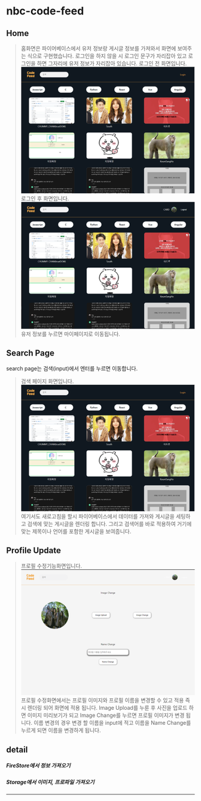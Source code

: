 # nbc-code-feed

## Home

> 홈화면은 파이어베이스에서 유저 정보랑 게시글 정보를 가져와서 화면에 보여주는 식으로 구현했습니다.
> 로그인을 하지 않을 시 로그인 문구가 자리잡아 있고 로그인을 하면 그자리에 유저 정보가 자리잡아 있습니다.
> 로그인 전 화면입니다.
> ![로그인 전 홈 화면입니다.](/src/assets/markdown%20image/로그인%20전%20홈%20화면.PNG)
> 로그인 후 화면입니다.
> ![로그인 후 홈 화면입니다.](/src/assets/markdown%20image/로그인%20후%20화면.PNG)
> 유저 정보를 누르면 마이페이지로 이동됩니다.

## Search Page

search page는 검색(input)에서 엔터를 누르면 이동합니다.

> 검색 페이지 화면입니다.
> ![검색 페이지 화면입니다.](/src/assets/markdown%20image/로그인%20전%20홈%20화면.PNG)
> 여기서도 새로고침을 할시 파이어베이스에서 데이터를 가져와 게시글을 세팅하고 검색에 맞는 게시글을 렌더링 합니다.
> 그리고 검색어를 바로 적용하여 거기에 맞는 제목이나 언어를 포함한 게시글을 보여줍니다.

## Profile Update

> 프로필 수정기능화면입니다.
> ![프로필 수정 화면입니다.](/src/assets/markdown%20image/프로필%20수정%20화면.PNG)
> 프로필 수정화면에서는 프로필 이미지와 프로필 이름을 변경할 수 있고 적용 즉시 렌더링 되어 화면에 적용 됩니다.
> Image Upload를 누룬 후 사진을 업로드 하면 이미지 미리보기가 되고 Image Change를 누르면 프로필 이미지가 변경 됩니다.
> 이름 변경의 경우 변경 할 이름을 input에 적고 이름을 Name Change를 누르게 되면 이름을 변경하게 됩니다.

## detail

##### FireStore에서 정보 가져오기

##### Storage에서 이미지, 프로파일 가져오기

---
